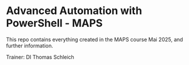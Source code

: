# Advanced Automation with PowerShell - MAPS

This repo contains everything created in the MAPS course Mai 2025, and further information.

Trainer: DI Thomas Schleich
